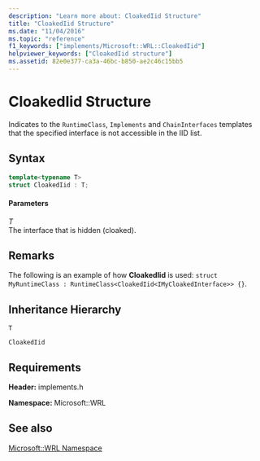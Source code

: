 ```yaml
---
description: "Learn more about: CloakedIid Structure"
title: "CloakedIid Structure"
ms.date: "11/04/2016"
ms.topic: "reference"
f1_keywords: ["implements/Microsoft::WRL::CloakedIid"]
helpviewer_keywords: ["CloakedIid structure"]
ms.assetid: 82e0e377-ca3a-46bc-b850-ae2c46c15bb5
---
```

# CloakedIid Structure

Indicates to the `RuntimeClass`, `Implements` and `ChainInterfaces` templates that the specified interface is not accessible in the IID list.

## Syntax

```cpp
template<typename T>
struct CloakedIid : T;
```

#### Parameters

*T*<br/>
The interface that is hidden (cloaked).

## Remarks

The following is an example of how **CloakedIid** is used: `struct MyRuntimeClass : RuntimeClass<CloakedIid<IMyCloakedInterface>> {}`.

## Inheritance Hierarchy

`T`

`CloakedIid`

## Requirements

**Header:** implements.h

**Namespace:** Microsoft::WRL

## See also

[Microsoft::WRL Namespace](microsoft-wrl-namespace.md)
